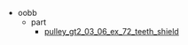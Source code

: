 * oobb
  * part
    * [pulley_gt2_03_06_ex_72_teeth_shield](oobb/part/pulley_gt2_03_06_ex_72_teeth_shield)
